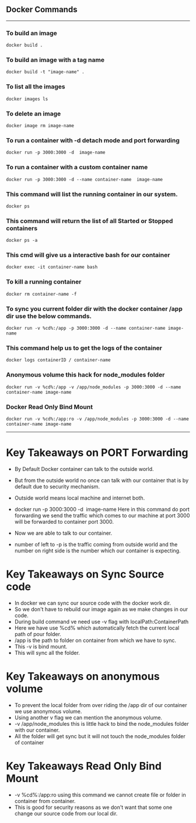 ## Docker Commands

---

### To build an image

```
docker build .
```

### To build an image with a tag name

```
docker build -t "image-name" .
```

### To list all the images

```
docker images ls
```

### To delete an image

```
docker image rm image-name
```

### To run a container with -d detach mode and port forwarding

```
docker run -p 3000:3000 -d  image-name
```

### To run a container with a custom container name

```
docker run -p 3000:3000 -d --name container-name  image-name
```

### This command will list the running container in our system.

```
docker ps
```

### This command will return the list of all Started or Stopped containers

```
docker ps -a
```

### This cmd will give us a interactive bash for our container

```
docker exec -it container-name bash
```

### To kill a running container

```
docker rm container-name -f
```

### To sync you current folder dir with the docker container /app dir use the below commands.

```
docker run -v %cd%:/app -p 3000:3000 -d --name container-name image-name
```

### This command help us to get the logs of the container

```
docker logs containerID / container-name
```

### Anonymous volume this hack for node_modules folder

```
docker run -v %cd%:/app -v /app/node_modules -p 3000:3000 -d --name container-name image-name
```

### Docker Read Only Bind Mount

```
docker run -v %cd%:/app:ro -v /app/node_modules -p 3000:3000 -d --name container-name image-name
```

---

# Key Takeaways on PORT Forwarding

- By Default Docker container can talk to the outside world.
- But from the outside world no once can talk with our container that is by default due to security mechanism.
- Outside world means local machine and internet both.

- docker run -p 3000:3000 -d  image-name Here in this command do port forwarding we send the traffic which comes to our machine at port 3000 will be forwarded to container port 3000.
- Now we are able to talk to our container.
- number of left to -p is the traffic coming from outside world and the number on right side is the number which our container is expecting.

# Key Takeaways on Sync Source code

- In docker we can sync our source code with the docker work dir.
- So we don't have to rebuild our image again as we make changes in our code.
- During build command ve need use -v flag with localPath:ContainerPath
- Here we have use %cd% which automatically fetch the current local path of pour folder.
- /app is the path to folder on container from which we have to sync.
- This -v is bind mount.
- This will sync all the folder.

# Key Takeaways on anonymous volume

- To prevent the local folder from over riding the /app dir of our container we use anonymous volume.
- Using another v flag we can mention the anonymous volume.
- -v /app/node_modules this is little hack to bind the node_modules folder with our container.
- All the folder will get sync but it will not touch the node_modules folder of container

# Key Takeaways Read Only Bind Mount

- -v %cd%:/app:ro using this command we cannot create file or folder in container from container.
- This is good for security reasons as we don't want that some one change our source code from our local dir.
